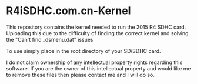 # R4iSDHC.com.cn-Kernel
This repository contains the kernel needed to run the 2015 R4 SDHC card. Uploading this due to the difficulty of finding the correct kernel and solving the "Can't find _dsmenu.dat" issues

To use simply place in the root directory of your SD/SDHC card.

I do not claim ownership of any intellectual property rights regarding this software. If you are the owner of this intellectual property and would like me to remove these files then please contact me and I will do so.
